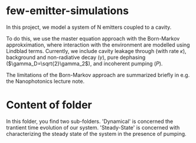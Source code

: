 # few-emitter-simulations
In this project, we model a system of N emitters coupled to a cavity.

To do this, we use the master equation approach with the Born-Markov approkximation, where interaction with the environment are modelled using Lindblad terms.
Currently, we include cavity leakage through (with rate $\kappa$), background and non-radiative decay ($\gamma$), pure dephasing ($\gamma_D=\sqrt{2}\gamma_2$), and incoherent pumping ($P$).

The limitations of the Born-Markov approach are summarized briefly in e.g. the Nanophotonics lecture note.

# Content of folder
In this folder, you find two sub-folders. 
'Dynamical' is concerned the trantient time evolution of our system. 
'Steady-State' is concerned with characterizing the steady state of the system in the presence of pumping.
